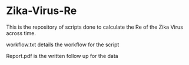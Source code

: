 # Zika-Virus-Re

This is the repository of scripts done to calculate the Re of the Zika Virus across time.

workflow.txt details the workflow for the script

Report.pdf is the written follow up for the data
